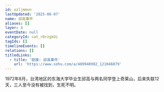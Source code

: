 ```yaml
---
id: ozljmmvn
lastUpdated: '2025-06-07'
name: 邱高事件
aliases: []
layer: 4
eventDate: null
categoryId: cat_r0rzgkOi
tagIds: []
timelineEvents: []
relations: []
titledLinks:
  - title: '链接: 邱高事件'
    url: 'https://www.sohu.com/a/489948982_121046079'
---
```

1972年8月，台湾地区的东海大学毕业生邱高与两名同学登上奇莱山，后来失联12天，三人至今没有被找到，生死不明。
